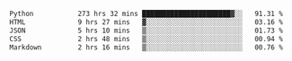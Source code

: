 <!--START_SECTION:waka-->

```txt
Python           273 hrs 32 mins ██████████████████████▓░░   91.31 %
HTML             9 hrs 27 mins   ▓░░░░░░░░░░░░░░░░░░░░░░░░   03.16 %
JSON             5 hrs 10 mins   ▒░░░░░░░░░░░░░░░░░░░░░░░░   01.73 %
CSS              2 hrs 48 mins   ▒░░░░░░░░░░░░░░░░░░░░░░░░   00.94 %
Markdown         2 hrs 16 mins   ▒░░░░░░░░░░░░░░░░░░░░░░░░   00.76 %
```

<!--END_SECTION:waka-->
